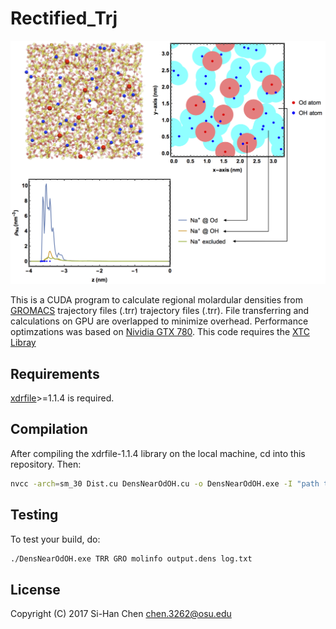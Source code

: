 # Rectified_Trj

<img src ="https://github.com/chen3262/DensNearOdOH_HPC/blob/master/pic.png" width="600">

This is a CUDA program to calculate regional molardular densities from [GROMACS](http://www.gromacs.org/) trajectory files (.trr) trajectory files (.trr). File transferring and calculations on GPU are overlapped to minimize overhead. Performance optimzations was based on [Nividia GTX 780](http://www.nvidia.com/gtx-700-graphics-cards/gtx-780/). This code requires the [XTC Libray](http://www.gromacs.org/Developer_Zone/Programming_Guide/XTC_Library)

## Requirements
[xdrfile](http://www.gromacs.org/Developer_Zone/Programming_Guide/XTC_Library)>=1.1.4 is required.

## Compilation

After compiling the xdrfile-1.1.4 library on the local machine, cd into this repository. Then:

```bash
nvcc -arch=sm_30 Dist.cu DensNearOdOH.cu -o DensNearOdOH.exe -I "path to xdrfile header files" -L "path to xdrfile library" -lxdrfile
```

## Testing

To test your build, do:

```bash
./DensNearOdOH.exe TRR GRO molinfo output.dens log.txt
```

## License

Copyright (C) 2017 Si-Han Chen chen.3262@osu.edu
